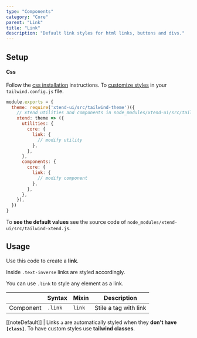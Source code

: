 ```yaml
---
type: "Components"
category: "Core"
parent: "Link"
title: "Link"
description: "Default link styles for html links, buttons and divs."
---
```


## Setup

#### Css

Follow the [css installation](/introduction/getting-started/setup#css-installation) instructions. To [customize styles](/introduction/getting-started/setup#css-customization) in your `tailwind.config.js` file.

```jsx
module.exports = {
  theme: require('xtend-ui/src/tailwind-theme')({
    // xtend utilities and components in node_modules/xtend-ui/src/tailwind-xtend.js
    xtend: theme => ({
      utilities: {
        core: {
          link: {
            // modify utility
          },
        },
      },
      components: {
        core: {
          link: {
            // modify component
          },
        },
      },
    }),
  })
}
```

To **see the default values** see the source code of `node_modules/xtend-ui/src/tailwind-xtend.js`.

## Usage

Use this code to create a **link**.

<demo>
  <demovanilla src="vanilla/components/core/link/usage">
  </demovanilla>
</demo>

Inside `.text-inverse` links are styled accordingly.

<demo>
  <demovanilla src="vanilla/components/core/link/usage-inverse">
  </demovanilla>
</demo>

You can use `.link` to style any element as a link.

<div class="table-scroll">

|                         | Syntax                                     | Mixin                       | Description                   |
| ----------------------- | ----------------------------------------- | ----------------------------- | ----------------------------- |
| Component                  | `.link`                 | `link`              | Stile a tag with link            |

</div>

[[noteDefault]]
| Links `a` are automatically styled when they **don't have `[class]`**. To have custom styles use **tailwind classes**.

